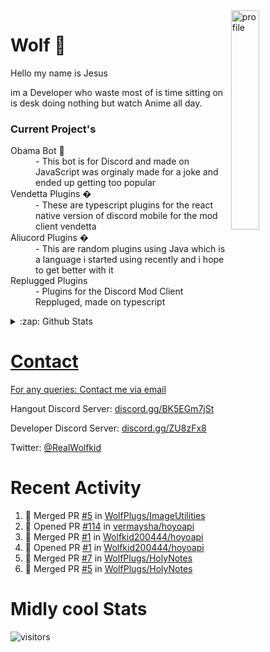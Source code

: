 
<img align="right" alt="profile" width=30% src="https://avatars1.githubusercontent.com/u/32025746?s=460&u=b71f51a6d786a0817807f3e953f36734ac4493c7&v=4">

<h1>Wolf 🐺</h1>

<p>Hello my name is Jesus 

im a Developer who waste most of is time sitting
on is desk doing nothing but watch Anime all day.

</p>


<h3>Current Project's</h3>
<dl>
  <dt>Obama Bot 🤖</dt>
  <dd>- This bot is for Discord and made on JavaScript was orginaly made for a joke and ended up getting too popular</dd>
  
  <dt>Vendetta Plugins �</dt>
  <dd>- These are typescript plugins for the react native version of discord mobile for the mod client vendetta</dd>
  
  <dt>Aliucord Plugins �</dt>
  <dd>- This are random plugins using Java which is a language i started using recently and i hope to get better with it</dd>
  
  <dt>Replugged Plugins </dt>
  <dd>- Plugins for the Discord Mod Client Reppluged, made on typescript<dd>
</dl>

<!--<a href="https://youtube.com/c/Wolfkid">

<img src="https://img.shields.io/badge/Wolfkid%20-%23FF0000.svg?&style=for-the-badge&logo=YouTube&logoColor=white"/>
-->




<details>  
<summary>:zap: Github Stats</summary>
<a href="https://youtube.com/c/Wolfkid">
<img align="left" alt="Wolf's Github Stats" src="https://github-readme-stats.vercel.app/api?username=Wolfkid200444&show_icons=true&theme=tokyonight" />
<img align="bottom" alt="Wolf's Github Stats" src="https://github-readme-stats.vercel.app/api/top-langs/?username=Wolfkid200444&show_icons=true&theme=tokyonight"/>
  </details>

<h1>Contact</h1>
      <p>For any queries: <a href="mailto:helpwolf@gmail.com?Subject=My%20Query">Contact me via email</a></p>
      <p>Hangout Discord Server: <a href="https://discord.gg/BK5EGm7jSt">discord.gg/BK5EGm7jSt</a></p>
      <p>Developer Discord Server: <a href="https://discord.gg/ZU8zFx8">discord.gg/ZU8zFx8</a></p>
      <p>Twitter: <a href="https://twitter.com/RealWolfkid">@RealWolfkid</a></p>
     <!-- <p>My Website: <a href="https://realwolfie.ml">realwolfie.ml</a></p>
-->


  <h1> Recent Activity </h1>

<!--START_SECTION:activity-->
1. 🎉 Merged PR [#5](https://github.com/WolfPlugs/ImageUtilities/pull/5) in [WolfPlugs/ImageUtilities](https://github.com/WolfPlugs/ImageUtilities)
2. 💪 Opened PR [#114](https://github.com/vermaysha/hoyoapi/pull/114) in [vermaysha/hoyoapi](https://github.com/vermaysha/hoyoapi)
3. 🎉 Merged PR [#1](https://github.com/Wolfkid200444/hoyoapi/pull/1) in [Wolfkid200444/hoyoapi](https://github.com/Wolfkid200444/hoyoapi)
4. 💪 Opened PR [#1](https://github.com/Wolfkid200444/hoyoapi/pull/1) in [Wolfkid200444/hoyoapi](https://github.com/Wolfkid200444/hoyoapi)
5. 🎉 Merged PR [#7](https://github.com/WolfPlugs/HolyNotes/pull/7) in [WolfPlugs/HolyNotes](https://github.com/WolfPlugs/HolyNotes)
6. 🎉 Merged PR [#5](https://github.com/WolfPlugs/HolyNotes/pull/5) in [WolfPlugs/HolyNotes](https://github.com/WolfPlugs/HolyNotes)
<!--END_SECTION:activity-->


  <h1> Midly cool Stats </h1>

  ![visitors](https://visitor-badge.laobi.icu/badge?page_id=Wolfkid200444.Wolfkid200444)
